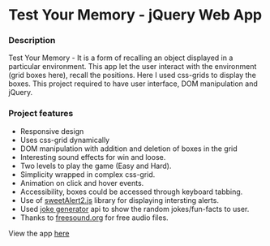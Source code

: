 # Test Your Memory - jQuery Web App
### Description

Test Your Memory - It is a form of recalling an object displayed in a particular environment. This app let the user interact with the environment (grid boxes here), recall the positions. Here I used css-grids to display the boxes. This project required to have user interface, DOM manipulation and jQuery. 

### Project features

* Responsive design
* Uses css-grid dynamically
* DOM manipulation with addition and deletion of boxes in the grid
* Interesting sound effects for win and loose.
* Two levels to play the game (Easy and Hard).
* Simplicity wrapped in complex css-grid.
* Animation on click and hover events.
* Accessibility, boxes could be accessed through keyboard tabbing.
* Use of [sweetAlert2.js](https://sweetalert2.github.io/) library for displaying intersting alerts.
* Used [joke generator](https://github.com/15Dkatz/official_joke_api) api to show the random jokes/fun-facts to user.
* Thanks to [freesound.org](https://www.freesound.org) for free audio files.

View the app [here](https://www.randomserve.com) 
